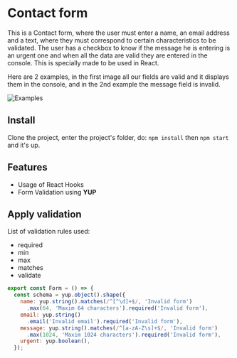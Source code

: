 # Contact form

This is a Contact form, where the user must enter a name, an email address and a text, where they must correspond to certain characteristics to be validated. The user has a checkbox to know if the message he is entering is an urgent one and when all the data are valid they are entered in the console. This is specially made to be used in React.

Here are 2 examples, in the first image all our fields are valid and it displays them in the console, and in the 2nd example the message field is invalid.

![Examples](https://user-images.githubusercontent.com/91980199/235313048-8c57e5bf-c59e-407a-a247-659b199234d5.png)





## Install
Clone the project, enter the project's folder, do: ```npm install``` then ```npm start``` and it's up.

## Features
* Usage of React Hooks
* Form Validation using **YUP**

## Apply validation
List of validation rules used:
* required
* min
* max
* matches
* validate

```javascript
export const Form = () => {
  const schema = yup.object().shape({
    name: yup.string().matches(/^[^\d]+$/, 'Invalid form')
      .max(64, 'Maxim 64 characters').required('Invalid form'),
    email: yup.string()
      .email('Invalid email').required('Invalid form'),
    message: yup.string().matches(/^[a-zA-Z\s]+$/, 'Invalid form')
      .max(1024, 'Maxim 1024 characters').required('Invalid form'),
    urgent: yup.boolean(),
  });
```

